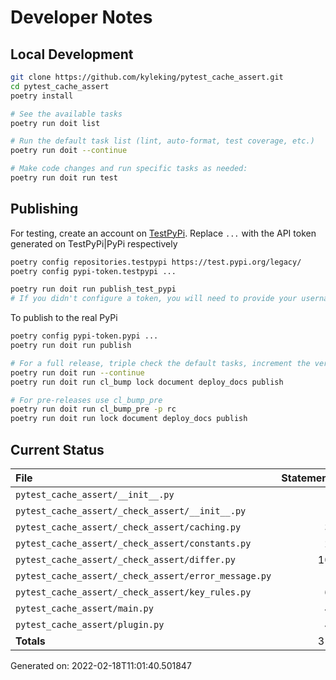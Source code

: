 # Developer Notes

## Local Development

```sh
git clone https://github.com/kyleking/pytest_cache_assert.git
cd pytest_cache_assert
poetry install

# See the available tasks
poetry run doit list

# Run the default task list (lint, auto-format, test coverage, etc.)
poetry run doit --continue

# Make code changes and run specific tasks as needed:
poetry run doit run test
```

## Publishing

For testing, create an account on [TestPyPi](https://test.pypi.org/legacy/). Replace `...` with the API token generated on TestPyPi|PyPi respectively

```sh
poetry config repositories.testpypi https://test.pypi.org/legacy/
poetry config pypi-token.testpypi ...

poetry run doit run publish_test_pypi
# If you didn't configure a token, you will need to provide your username and password to publish
```

To publish to the real PyPi

```sh
poetry config pypi-token.pypi ...
poetry run doit run publish

# For a full release, triple check the default tasks, increment the version, rebuild documentation (twice), and publish!
poetry run doit run --continue
poetry run doit run cl_bump lock document deploy_docs publish

# For pre-releases use cl_bump_pre
poetry run doit run cl_bump_pre -p rc
poetry run doit run lock document deploy_docs publish
```

## Current Status

<!-- {cts} COVERAGE -->
| File                                                 |   Statements |   Missing |   Excluded | Coverage   |
|:-----------------------------------------------------|-------------:|----------:|-----------:|:-----------|
| `pytest_cache_assert/__init__.py`                    |            4 |         0 |          0 | 100.0%     |
| `pytest_cache_assert/_check_assert/__init__.py`      |            0 |         0 |          0 | 100.0%     |
| `pytest_cache_assert/_check_assert/caching.py`       |           30 |         0 |          0 | 100.0%     |
| `pytest_cache_assert/_check_assert/constants.py`     |           23 |         1 |          0 | 95.7%      |
| `pytest_cache_assert/_check_assert/differ.py`        |          106 |        10 |          0 | 90.6%      |
| `pytest_cache_assert/_check_assert/error_message.py` |           10 |         0 |          0 | 100.0%     |
| `pytest_cache_assert/_check_assert/key_rules.py`     |           61 |         3 |          0 | 95.1%      |
| `pytest_cache_assert/main.py`                        |           41 |         7 |          0 | 82.9%      |
| `pytest_cache_assert/plugin.py`                      |           42 |         2 |          0 | 95.2%      |
| **Totals**                                           |          317 |        23 |          0 | 92.7%      |

Generated on: 2022-02-18T11:01:40.501847
<!-- {cte} -->
